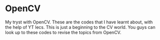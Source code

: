 # OpenCV
My tryst with OpenCV. These are the codes that I have learnt about, with the help of YT lecs. This is just a beginning to the CV world. You guys can look up to these codes to revise the topics from OpenCV.
